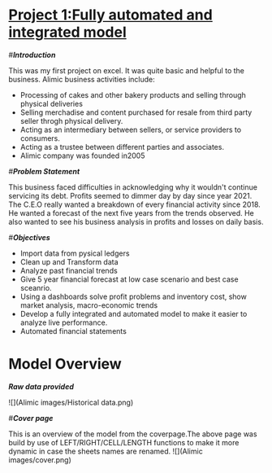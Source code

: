 
# [Project 1:Fully automated and integrated model](https://www.upwork.com/services/product/consulting-hr-a-fully-integrated-and-automated-financial-model-file-1651955799414988800?ref=project_share&tier=0)
#***Introduction***

This was my first project on excel. It was quite basic and helpful to the business. 
Alimic  business activities include:

- Processing of cakes and other bakery products and selling through physical deliveries
- Selling merchadise and content purchased for resale from third party seller throgh physical delivery.
- Acting as an intermediary between sellers, or service providers to consumers.
- Acting as a trustee between different parties and associates.
- Alimic company was founded in2005 

#***Problem Statement***

This business faced difficulties in acknowledging why it wouldn't continue servicing its debt. Profits seemed to dimmer day by day since year 2021. The C.E.O really wanted a breakdown of every financial activity since 2018. He wanted a forecast of the next five years from the trends observed. He also wanted to see his business analysis in profits and losses on daily basis.

#***Objectives***

- Import data from pysical ledgers
- Clean up and Transform data
- Analyze past financial trends 
- Give 5 year financial forecast at low case scenario and best case sceanrio.
- Using a dashboards solve profit problems and inventory cost, show market analysis, macro-economic trends
- Develop a fully integrated and automated model to make it easier to analyze live performance.
-	Automated financial statements
  
# Model Overview 
***Raw data provided***

![](Alimic images/Historical data.png)

#***Cover page***

This is an overview of the model from the coverpage.The above page was build by use of LEFT/RIGHT/CELL/LENGTH functions to make it more dynamic in case the sheets names are renamed.
![](Alimic images/cover.png)













